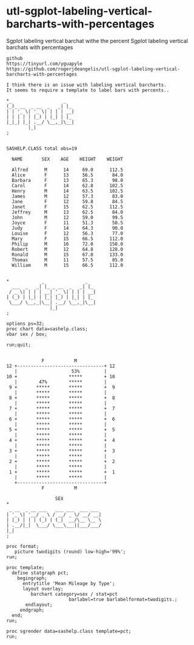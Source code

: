# utl-sgplot-labeling-vertical-barcharts-with-percentages
Sgplot labeling vertical barchat withe the percent
    Sgplot labeling vertical barchats with percentages                                                      
                                                                                                            
    github                                                                                                  
    https://tinyurl.com/yguapyle                                                                            
    https://github.com/rogerjdeangelis/utl-sgplot-labeling-vertical-barcharts-with-percentages              
                                                                                                            
    I think there is an issue with labeling vertical barcharts.                                             
    It seems to require a template to label bars with percents..                                            
                                                                                                            
    *_                   _                                                                                  
    (_)_ __  _ __  _   _| |_                                                                                
    | | '_ \| '_ \| | | | __|                                                                               
    | | | | | |_) | |_| | |_                                                                                
    |_|_| |_| .__/ \__,_|\__|                                                                               
            |_|                                                                                             
    ;                                                                                                       
                                                                                                            
                                                                                                            
    SASHELP.CLASS total obs=19                                                                              
                                                                                                            
      NAME       SEX    AGE    HEIGHT    WEIGHT                                                             
                                                                                                            
      Alfred      M      14     69.0      112.5                                                             
      Alice       F      13     56.5       84.0                                                             
      Barbara     F      13     65.3       98.0                                                             
      Carol       F      14     62.8      102.5                                                             
      Henry       M      14     63.5      102.5                                                             
      James       M      12     57.3       83.0                                                             
      Jane        F      12     59.8       84.5                                                             
      Janet       F      15     62.5      112.5                                                             
      Jeffrey     M      13     62.5       84.0                                                             
      John        M      12     59.0       99.5                                                             
      Joyce       F      11     51.3       50.5                                                             
      Judy        F      14     64.3       90.0                                                             
      Louise      F      12     56.3       77.0                                                             
      Mary        F      15     66.5      112.0                                                             
      Philip      M      16     72.0      150.0                                                             
      Robert      M      12     64.8      128.0                                                             
      Ronald      M      15     67.0      133.0                                                             
      Thomas      M      11     57.5       85.0                                                             
      William     M      15     66.5      112.0                                                             
                                                                                                            
                                                                                                            
    *            _               _                                                                          
      ___  _   _| |_ _ __  _   _| |_                                                                        
     / _ \| | | | __| '_ \| | | | __|                                                                       
    | (_) | |_| | |_| |_) | |_| | |_                                                                        
     \___/ \__,_|\__| .__/ \__,_|\__|                                                                       
                    |_|                                                                                     
    ;                                                                                                       
                                                                                                            
    options ps=32;                                                                                          
    proc chart data=sashelp.class;                                                                          
    vbar sex / box;                                                                                         
                                                                                                            
    run;quit;                                                                                               
                                                                                                            
                                                                                                            
                 F           M                                                                              
    12 +--------------------------------+ 12                                                                
       |                    53%         |                                                                   
    10 +                   *****        + 10                                                                
       |        47%        *****        |                                                                   
     9 +       *****       *****        +  9                                                                
       |       *****       *****        |                                                                   
     8 +       *****       *****        +  8                                                                
       |       *****       *****        |                                                                   
     7 +       *****       *****        +  7                                                                
       |       *****       *****        |                                                                   
     6 +       *****       *****        +  6                                                                
       |       *****       *****        |                                                                   
     5 +       *****       *****        +  5                                                                
       |       *****       *****        |                                                                   
     4 +       *****       *****        +  4                                                                
       |       *****       *****        |                                                                   
     3 +       *****       *****        +  3                                                                
       |       *****       *****        |                                                                   
     2 +       *****       *****        +  2                                                                
       |       *****       *****        |                                                                   
     1 +       *****       *****        +  1                                                                
       |       *****       *****        |                                                                   
       +--------------------------------+                                                                   
                 F           M                                                                              
                                                                                                            
                      SEX                                                                                   
    *                                                                                                       
     _ __  _ __ ___   ___ ___  ___ ___                                                                      
    | '_ \| '__/ _ \ / __/ _ \/ __/ __|                                                                     
    | |_) | | | (_) | (_|  __/\__ \__ \                                                                     
    | .__/|_|  \___/ \___\___||___/___/                                                                     
    |_|                                                                                                     
    ;                                                                                                       
                                                                                                            
    proc format;                                                                                            
       picture twodigits (round) low-high='99%';                                                            
    run;                                                                                                    
                                                                                                            
    proc template;                                                                                          
      define statgraph pct;                                                                                 
        begingraph;                                                                                         
          entrytitle 'Mean Mileage by Type';                                                                
          layout overlay;                                                                                   
             barchart category=sex / stat=pct                                                               
                           barlabel=true barlabelformat=twodigits.;                                         
           endlayout;                                                                                       
         endgraph;                                                                                          
      end;                                                                                                  
    run;                                                                                                    
                                                                                                            
    proc sgrender data=sashelp.class template=pct;                                                          
    run;                                                                                                    
                                                                                                            
